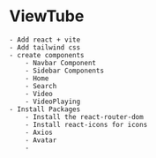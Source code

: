 # ViewTube
    - Add react + vite
    - Add tailwind css
    - create components
        - Navbar Component
        - Sidebar Components
        - Home
        - Search
        - Video
        - VideoPlaying
    - Install Packages    
        - Install the react-router-dom
        - Install react-icons for icons
        - Axios
        - Avatar
        - 
